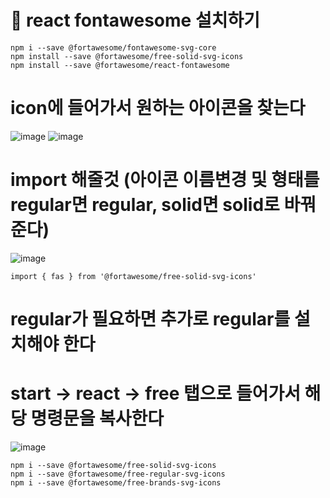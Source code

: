 # 🐬 react fontawesome 설치하기
```
npm i --save @fortawesome/fontawesome-svg-core
npm install --save @fortawesome/free-solid-svg-icons
npm install --save @fortawesome/react-fontawesome
```

# icon에 들어가서 원하는 아이콘을 찾는다
![image](https://github.com/sonahyeonn/myreact/assets/147791395/e549294a-e195-473f-a635-ade2e067e9cb)
![image](https://github.com/sonahyeonn/myreact/assets/147791395/1fc39185-ace0-4e0f-8607-6d8ed0d34844)


# import 해줄것 (아이콘 이름변경 및 형태를 regular면 regular, solid면 solid로 바꿔준다)
![image](https://github.com/sonahyeonn/myreact/assets/147791395/8ba81d17-82a2-4d74-8ccd-ea731a097c11)
```
import { fas } from '@fortawesome/free-solid-svg-icons'
```

# regular가 필요하면 추가로 regular를 설치해야 한다
# start -> react -> free 탭으로 들어가서 해당 명령문을 복사한다
![image](https://github.com/sonahyeonn/myreact/assets/147791395/d56cfc2c-cf57-41e5-b557-980897935b97)
```
npm i --save @fortawesome/free-solid-svg-icons
npm i --save @fortawesome/free-regular-svg-icons
npm i --save @fortawesome/free-brands-svg-icons
```

